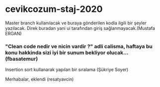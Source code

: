 # cevikcozum-staj-2020

Master branch kullanılacak ve buraya gönderilen kodla ilgili bir şeyler yazılacak. Direk buradan yani ui tarafından giriş sağlanmayacak.(Mustafa ERGAN)

### "Clean code nedir ve nicin vardir ?" adli calisma, haftaya bu konu hakkinda sizi iyi bir sunum bekliyor olucak... (fbasatemur)
Insertion sort kullanarak yapılan bir sıralama (Şükriye Soyer)


Merhabalar, eklendi (resatyavcin)
